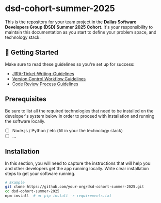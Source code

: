 # dsd-cohort-summer-2025

This is the repository for your team project in the **Dallas Software Developers Group (DSD) Summer 2025 Cohort**. It's your responsibility to maintain this documentation as you start to define your problem space, and technology stack.

## 🚀 Getting Started

Make sure to read these guidelines so you're set up for success: 
- [JIRA-Ticket-Writing-Guidelines](../../wiki/JIRA-Ticket-Writing-Guidelines)
- [Version Control Workflow Guidelines](../../wiki/Version-Control-Workflow-Guidelines)
- [Code Review Process Guidelines](../../wiki/Code-Review-Process-Guidelines)

## Prerequisites

Be sure to list all the required technologies that need to be installed on the developer's system below in order to proceed with installation and running the software locally.

- [ ] Node.js / Python / etc (fill in your the technology stack)
- [ ] ...

## Installation

In this section, you will need to capture the instructions that will help you and other developers get the app running locally. Write clear installation steps to get your software running.

```bash
# Example
git clone https://github.com/your-org/dsd-cohort-summer-2025.git
cd dsd-cohort-summer-2025
npm install  # or pip install -r requirements.txt
```
